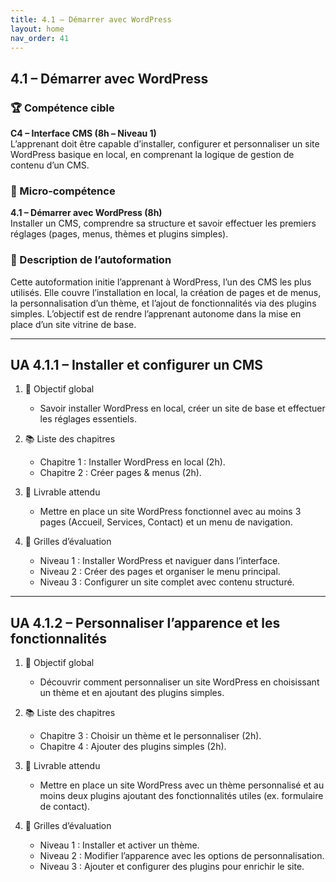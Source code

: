 ```yaml
---
title: 4.1 – Démarrer avec WordPress
layout: home
nav_order: 41
---
```


## 4.1 – Démarrer avec WordPress

### 🏆 Compétence cible
**C4 – Interface CMS (8h – Niveau 1)**  
L’apprenant doit être capable d’installer, configurer et personnaliser un site WordPress basique en local, en comprenant la logique de gestion de contenu d’un CMS.

### 🧩 Micro-compétence
**4.1 – Démarrer avec WordPress (8h)**  
Installer un CMS, comprendre sa structure et savoir effectuer les premiers réglages (pages, menus, thèmes et plugins simples).

### 📝 Description de l’autoformation
Cette autoformation initie l’apprenant à WordPress, l’un des CMS les plus utilisés. Elle couvre l’installation en local, la création de pages et de menus, la personnalisation d’un thème, et l’ajout de fonctionnalités via des plugins simples. L’objectif est de rendre l’apprenant autonome dans la mise en place d’un site vitrine de base.

---

## UA 4.1.1 – Installer et configurer un CMS

1. 🎯 Objectif global

   * Savoir installer WordPress en local, créer un site de base et effectuer les réglages essentiels.

2. 📚 Liste des chapitres

   * Chapitre 1 : Installer WordPress en local (2h).
   * Chapitre 2 : Créer pages & menus (2h).

3. 📄 Livrable attendu

   * Mettre en place un site WordPress fonctionnel avec au moins 3 pages (Accueil, Services, Contact) et un menu de navigation.

4. 🧪 Grilles d’évaluation

   * Niveau 1 : Installer WordPress et naviguer dans l’interface.
   * Niveau 2 : Créer des pages et organiser le menu principal.
   * Niveau 3 : Configurer un site complet avec contenu structuré.

---

## UA 4.1.2 – Personnaliser l’apparence et les fonctionnalités

1. 🎯 Objectif global

   * Découvrir comment personnaliser un site WordPress en choisissant un thème et en ajoutant des plugins simples.

2. 📚 Liste des chapitres

   * Chapitre 3 : Choisir un thème et le personnaliser (2h).
   * Chapitre 4 : Ajouter des plugins simples (2h).

3. 📄 Livrable attendu

   * Mettre en place un site WordPress avec un thème personnalisé et au moins deux plugins ajoutant des fonctionnalités utiles (ex. formulaire de contact).

4. 🧪 Grilles d’évaluation

   * Niveau 1 : Installer et activer un thème.
   * Niveau 2 : Modifier l’apparence avec les options de personnalisation.
   * Niveau 3 : Ajouter et configurer des plugins pour enrichir le site.
